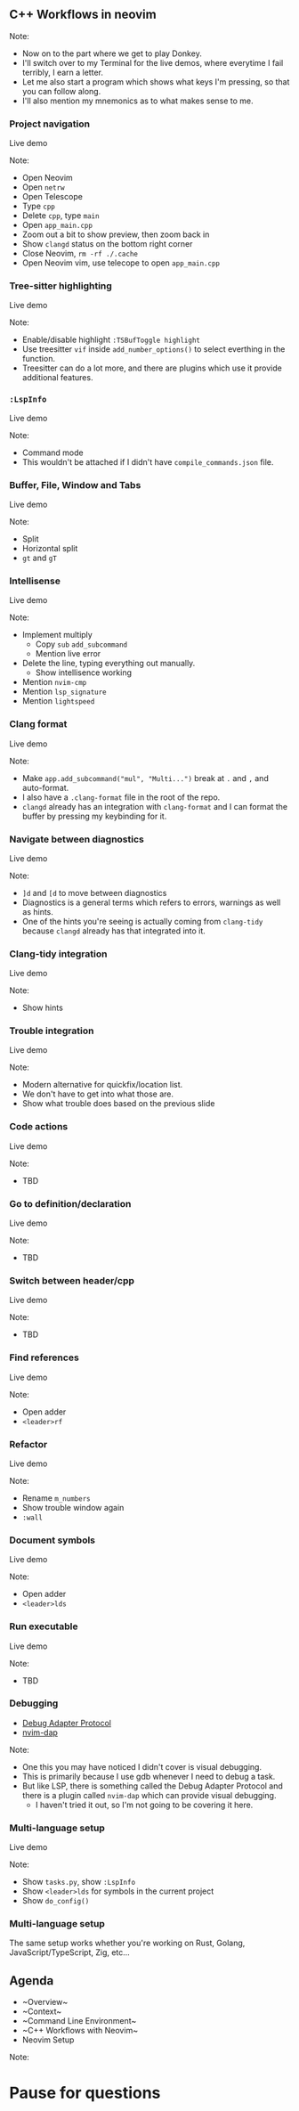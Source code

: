 <!-- .slide: data-background-image="slides/res/cppcon-bloomberg-dark-chapter-intro-1280x720.png" -->
## C++ Workflows in neovim

Note:
- Now on to the part where we get to play Donkey.
- I'll switch over to my Terminal for the live demos, where everytime I fail
  terribly, I earn a letter.
- Let me also start a program which shows what keys I'm pressing, so that you
  can follow along.
- I'll also mention my mnemonics as to what makes sense to me.

<!-- next slide -->


<!-- .slide: data-background-image="slides/res/cppcon-bloomberg-dark-content-1280x720.png" -->
### Project navigation

Live demo

Note:
- Open Neovim
- Open `netrw`
- Open Telescope
- Type `cpp`
- Delete `cpp`, type `main`
- Open `app_main.cpp`
- Zoom out a bit to show preview, then zoom back in
- Show `clangd` status on the bottom right corner
- Close Neovim, `rm -rf ./.cache`
- Open Neovim vim, use telecope to open `app_main.cpp`

<!-- next slide -->


<!-- .slide: data-background-image="slides/res/cppcon-bloomberg-dark-content-1280x720.png" -->
### Tree-sitter highlighting

Live demo

Note:
- Enable/disable highlight
  `:TSBufToggle highlight`
- Use treesitter `vif` inside `add_number_options()` to select everthing in the
  function.
- Treesitter can do a lot more, and there are plugins which use it provide
  additional features.

<!-- next slide -->


<!-- .slide: data-background-image="slides/res/cppcon-bloomberg-dark-content-1280x720.png" -->
### `:LspInfo`

Live demo

Note:
- Command mode
- This wouldn't be attached if I didn't have `compile_commands.json` file.

<!-- next slide -->


<!-- .slide: data-background-image="slides/res/cppcon-bloomberg-dark-content-1280x720.png" -->
### Buffer, File, Window and Tabs

Live demo

Note:
- Split
- Horizontal split
- `gt` and `gT`

<!-- next slide -->


<!-- .slide: data-background-image="slides/res/cppcon-bloomberg-dark-content-1280x720.png" -->
### Intellisense

Live demo

Note:
- Implement multiply
  - Copy `sub` `add_subcommand`
  - Mention live error
- Delete the line, typing everything out manually.
  - Show intellisence working
- Mention `nvim-cmp`
- Mention `lsp_signature`
- Mention `lightspeed`

<!-- next slide -->


<!-- .slide: data-background-image="slides/res/cppcon-bloomberg-dark-content-1280x720.png" -->
### Clang format

Live demo

Note:
- Make `app.add_subcommand("mul", "Multi...")` break at `.` and `,` and auto-format.
- I also have a `.clang-format` file in the root of the repo.
- `clangd` already has an integration with `clang-format` and I can format the
  buffer by pressing my keybinding for it.

<!-- next slide -->


<!-- .slide: data-background-image="slides/res/cppcon-bloomberg-dark-content-1280x720.png" -->
### Navigate between diagnostics

Live demo

Note:
- `]d` and `[d` to move between diagnostics
- Diagnostics is a general terms which refers to errors, warnings as well as
  hints.
- One of the hints you're seeing is actually coming from `clang-tidy` because
  `clangd` already has that integrated into it.

<!-- next slide -->


<!-- .slide: data-background-image="slides/res/cppcon-bloomberg-dark-content-1280x720.png" -->
### Clang-tidy integration

Live demo

Note:
- Show hints

<!-- next slide -->


<!-- .slide: data-background-image="slides/res/cppcon-bloomberg-dark-content-1280x720.png" -->
### Trouble integration

Live demo

Note:
- Modern alternative for quickfix/location list.
- We don't have to get into what those are.
- Show what trouble does based on the previous slide

<!-- next slide -->


<!-- .slide: data-background-image="slides/res/cppcon-bloomberg-dark-content-1280x720.png" -->
### Code actions

Live demo

Note:
- TBD

<!-- next slide -->


<!-- .slide: data-background-image="slides/res/cppcon-bloomberg-dark-content-1280x720.png" -->
### Go to definition/declaration

Live demo

Note:
- TBD

<!-- next slide -->


<!-- .slide: data-background-image="slides/res/cppcon-bloomberg-dark-content-1280x720.png" -->
### Switch between header/cpp

Live demo

Note:
- TBD

<!-- next slide -->


<!-- .slide: data-background-image="slides/res/cppcon-bloomberg-dark-content-1280x720.png" -->
### Find references

Live demo

Note:
- Open adder
- `<leader>rf`

<!-- next slide -->


<!-- .slide: data-background-image="slides/res/cppcon-bloomberg-dark-content-1280x720.png" -->
### Refactor

Live demo

Note:
- Rename `m_numbers`
- Show trouble window again
- `:wall`

<!-- next slide -->


<!-- .slide: data-background-image="slides/res/cppcon-bloomberg-dark-content-1280x720.png" -->
### Document symbols

Live demo

Note:
- Open adder
- `<leader>lds`

<!-- next slide -->


<!-- .slide: data-background-image="slides/res/cppcon-bloomberg-dark-content-1280x720.png" -->
### Run executable

Live demo

Note:
- TBD

<!-- next slide -->


<!-- .slide: data-background-image="slides/res/cppcon-bloomberg-dark-content-1280x720.png" -->
### Debugging

- [Debug Adapter Protocol][dap]
- [nvim-dap][nvim-dap]

[dap]: https://microsoft.github.io/debug-adapter-protocol/
[nvim-dap]: https://github.com/mfussenegger/nvim-dap

Note:
- One this you may have noticed I didn't cover is visual debugging.
- This is primarily because I use gdb whenever I need to debug a task.
- But like LSP, there is something called the Debug Adapter Protocol and there
  is a plugin called `nvim-dap` which can provide visual debugging.
  - I haven't tried it out, so I'm not going to be covering it here.

<!-- next slide -->


<!-- .slide: data-background-image="slides/res/cppcon-bloomberg-dark-content-1280x720.png" -->
### Multi-language setup

Live demo

Note:
- Show `tasks.py`, show `:LspInfo`
- Show `<leader>lds` for symbols in the current project
- Show `do_config()`

<!-- next slide -->


<!-- .slide: data-background-image="slides/res/cppcon-bloomberg-dark-content-1280x720.png" -->
### Multi-language setup

The same setup works whether you're working on Rust, Golang,
JavaScript/TypeScript, Zig, etc...

<!-- next slide -->


<!-- .slide: data-background-image="slides/res/cppcon-bloomberg-dark-chapter-intro-1280x720.png" -->
## Agenda

- ~Overview~
- ~Context~
- ~Command Line Environment~
- ~C++ Workflows with Neovim~
- Neovim Setup <!-- .element: class="fragment grow highlight-green" -->

Note:
# Pause for questions
